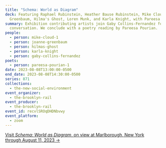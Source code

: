 ```yaml
---
title: "Schema: World as Diagram"
deck: Featuring Raphael Rubinstein, Heather Bause Rubinstein, Mike Cloud, Joanne
  Greenbaum, Hilma's Ghost, Loren Munk, and Karla Knight, with Pareesa Pourian
summary: Exhibition contributing artists join Gaby Collins-Fernandez for a
  conversation. We conclude with a poetry reading by Pareesa Pourian.
people:
  - person: mike-cloud-1
  - person: joanne-greenbaum
  - person: hilmas-ghost
  - person: karla-knight
  - person: gaby-collins-fernandez
poets:
  - person: pareesa-pourian-1
date: 2023-08-08T13:00:00-0500
end_date: 2023-08-08T14:30:00-0500
series: 871
collections:
  - the-new-social-environment
event_organizer:
  - the-brooklyn-rail
event_producer:
  - the-brooklyn-rail
event_id: recvlSROqDHDNbvwy
event_platform:
  - zoom
---
```

[V﻿isit *Schema: World as Diagram*, on view at Marlborough, New York through August 11, 2023 →](https://www.marlboroughnewyork.com/exhibitions/schema-world-as-diagram#tab:slideshow;tab-1:slideshow)